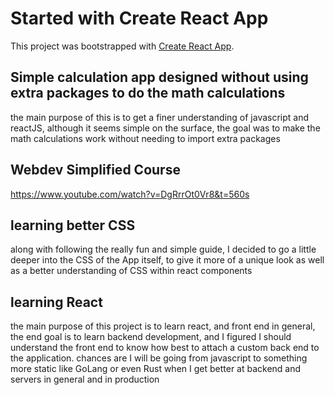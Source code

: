 # Started with Create React App

This project was bootstrapped with [Create React App](https://github.com/facebook/create-react-app).

## Simple calculation app designed without using extra packages to do the math calculations

the main purpose of this is to get a finer understanding of javascript and reactJS, although it seems simple on the surface, the goal was to make the math calculations work without needing to import extra packages

## Webdev Simplified Course 

https://www.youtube.com/watch?v=DgRrrOt0Vr8&t=560s

## learning better CSS

along with following the really fun and simple guide, I decided to go a little deeper into the CSS of the App itself, to give it more of a unique look as well as a better understanding of CSS within react components

## learning React

the main purpose of this project is to learn react, and front end in general, the end goal is to learn backend development, and I figured I should understand the front end to know how best to attach a custom back end to the application. chances are I will be going from javascript to something more static like GoLang or even Rust when I get better at backend and servers in general and in production